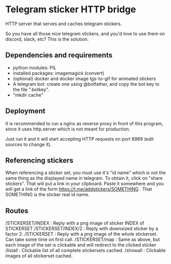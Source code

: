 Telegram sticker HTTP bridge
============================

HTTP server that serves and caches telegram stickers.

So you have all those nice telegram stickers, and you'd love to use them on
discord, slack, etc? This is the solution.

Dependencies and requirements
-----------------------------

- python modules: PIL
- installed packages: imagemagick (convert)
- (optional) docker and docker image tgs-to-gif for animated stickers
- A telegram bot: create one using @botfather, and copy the bot key to the file ".botkey".
- "mkdir cache"

Deployment
----------

It is recommended to run a nginx as reverse proxy in front of this program, since
it uses http.server which is not meant for production.

Just run it and it will start accepting HTTP requests on port 8989 (edit sources
to change it).

Referencing stickers
--------------------

When referencing a sticker set, you must use it's "id name" which is not
the same thing as the displayed name in telegram. To obtain it, click on
"share stickers". That will put a link in your clipboard. Paste it somewhere
and you will get a link of the form https://t.me/addstickers/SOMETHING . That
SOMETHING is the sticker real id name.


Routes
------

/STICKERSET/INDEX : Reply with a png image of sticker INDEX of STICKERSET
/STICKERSET/INDEX/2 : Reply with downsized sticker by a factor 2.
/STICKERSET : Reply with a png image of the whole stickerset. Can take some time on first call.
/STICKERSET/map : Same as above, but each image of the set is clickable and will redirect to the clicked sticker
/listall : Clickable list of all complete stickersets cached.
/showall : Clickable images of all stickerset cached.